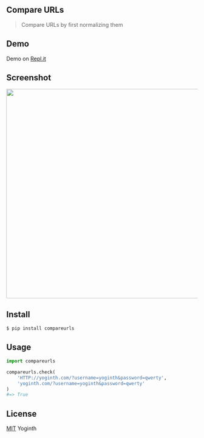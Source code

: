 ## Compare URLs

> Compare URLs by first normalizing them

## Demo

Demo on [Repl.it](https://repl.it/@yoginth/compareurls)

## Screenshot

<img src="https://gitlab.com/yoginth/compareurls/raw/master/Screenshot.png" width="550">

## Install

```
$ pip install compareurls
```

## Usage

```python
import compareurls

compareurls.check(
    'HTTP://yoginth.com/?username=yoginth&password=qwerty',
    'yoginth.com/?username=yoginth&password=qwerty'
)
#=> True
```

## License

[MIT][license] Yoginth

[LICENSE]: https://mit.yoginth.com
